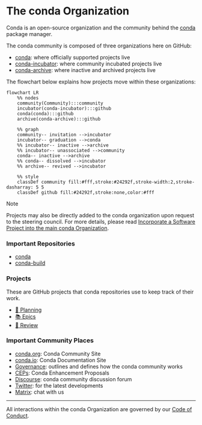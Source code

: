 [gh-conda-org]: https://github.com/conda
[gh-conda-incubator-org]: https://github.com/conda-incubator
[gh-conda-archive-org]: https://github.com/conda-archive

[conda.org]: https://conda.org/
[conda.io]: https://conda.io/
[governance]: https://github.com/conda/governance
[coc]: https://github.com/conda/governance/blob/main/CODE_OF_CONDUCT.md#the-short-version
[ceps]: https://github.com/conda/ceps
[discourse]: https://conda.discourse.group/
[twitter]: https://twitter.com/condaproject
[matrix]: https://matrix.to/#/#conda:matrix.org

[transferring]: https://github.com/conda/governance#incorporate-a-software-project-into-the-main-conda-organization

[conda]: https://github.com/conda/conda
[conda-build]: https://github.com/conda/conda-build

[planning-board]: https://github.com/orgs/conda/projects/2
[epic-board]: https://github.com/orgs/conda/projects/14
[review-board]: https://github.com/orgs/conda/projects/16

# The conda Organization
Conda is an open-source organization and the community behind the [conda][conda] package manager.

The conda community is composed of three organizations here on GitHub:
- [conda][gh-conda-org]: where officially supported projects live
- [conda-incubator][gh-conda-incubator-org]: where community incubated projects live
- [conda-archive][gh-conda-archive-org]: where inactive and archived projects live

The flowchart below explains how projects move within these organizations:

```mermaid
flowchart LR
    %% nodes
    community(Community):::community
    incubator(conda-incubator):::github
    conda(conda):::github
    archive(conda-archive):::github

    %% graph
    community-- invitation -->incubator
    incubator-- graduation -->conda
    %% incubator-- inactive -->archive
    %% incubator-- unassociated -->community
    conda-- inactive -->archive
    %% conda-- dissolved -->incubator
    %% archive-- revived -->incubator

    %% style
    classDef community fill:#fff,stroke:#24292f,stroke-width:2,stroke-dasharray: 5 5
    classDef github fill:#24292f,stroke:none,color:#fff
```

> [!NOTE]
> Projects may also be directly added to the conda organization upon request to the
> steering council. For more details, please read [Incorporate a Software Project into the main conda Organization][transferring].

### Important Repositories

- [conda][conda]
- [conda-build][conda-build]

### Projects

These are GitHub projects that conda repositories use to keep track of their work.

- [🧭 Planning][planning-board]
- [📚 Epics][epic-board]
- [🔎 Review][review-board]

### Important Community Places

- [conda.org][conda.org]: Conda Community Site
- [conda.io][conda.io]: Conda Documentation Site
- [Governance][governance]: outlines and defines how the conda community works
- [CEPs][ceps]: Conda Enhancement Proposals
- [Discourse][discourse]: conda community discussion forum
- [Twitter][twitter]: for the latest developments
- [Matrix][matrix]: chat with us

---

All interactions within the conda Organization are governed by our [Code of Conduct][coc].
